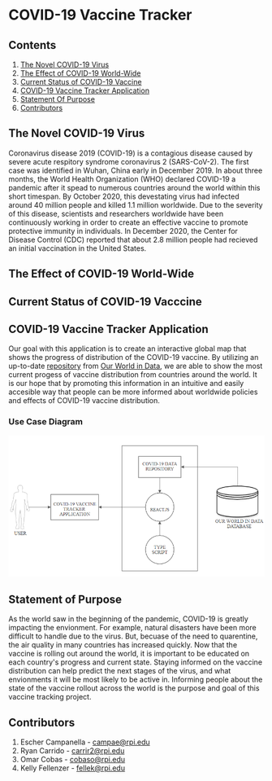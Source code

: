 # COVID-19 Vaccine Tracker

## Contents

1. [The Novel COVID-19 Virus](#The-Novel-COVID-19-Virus)
2. [The Effect of COVID-19 World-Wide](#The-Effect-of-COVID-19-World-Wide)
3. [Current Status of COVID-19 Vaccine](#Current-Status-of-COVID-19-Vaccine)
4. [COVID-19 Vaccine Tracker Application](#COVID-19-Vaccine-Tracker-Application)
5. [Statement Of Purpose](#Statement-Of-Purpose)
6. [Contributors](#Contributors)

## The Novel COVID-19 Virus

  Coronavirus disease 2019 (COVID-19) is a contagious disease caused by severe acute respitory syndrome coronavirus 2 (SARS-CoV-2). The first case was identified in Wuhan, China early in December 2019. In about three months, the World Health Organization (WHO) declared COVID-19 a pandemic after it spead to numerous countries around the world within this short timespan. By October 2020, this devestating virus had infected around 40 million people and killed 1.1 million worldwide. 
  Due to the severity of this disease, scientists and researchers worldwide have been continuously working in order to create an effective vaccine to promote protective immunity in individuals. In December 2020, the Center for Disease Control (CDC) reported that about 2.8 million people had recieved an initial vaccination in the United States.

## The Effect of COVID-19 World-Wide

## Current Status of COVID-19 Vacccine

## COVID-19 Vaccine Tracker Application

  Our goal with this application is to create an interactive global map that shows the progress of distribution of the COVID-19 vaccine. By utilizing an up-to-date [repository](https://github.com/owid/covid-19-data) from [Our World in Data](https://ourworldindata.org/), we are able to show the most current progess of vaccine distribution from countries around the world. It is our hope that by promoting this information in an intuitive and easily accesible way that people can be more informed about worldwide policies and effects of COVID-19 vaccine distribution. 
  
### Use Case Diagram 
![use case diagram](images/COVID-VACCINE-TRACKER.PNG)

## Statement of Purpose 
As the world saw in the beginning of the pandemic, COVID-19 is greatly impacting the envionment. For example, natural disasters have been more difficult to handle due to the virus. But, becuase of the need to quarentine, the air quality in many countries has increased quickly. Now that the vaccine is rolling out around the world, it is important to be educated on each country's progress and current state. Staying informed on the vaccine distribution can help predict the next stages of the virus, and what envionments it will be most likely to be active in. Informing people about the state of the vaccine rollout across the world is the purpose and goal of this vaccine tracking project. 

## Contributors
1. Escher Campanella - campae@rpi.edu
2. Ryan Carrido - carrir2@rpi.edu
3. Omar Cobas - cobaso@rpi.edu
4. Kelly Fellenzer - fellek@rpi.edu

